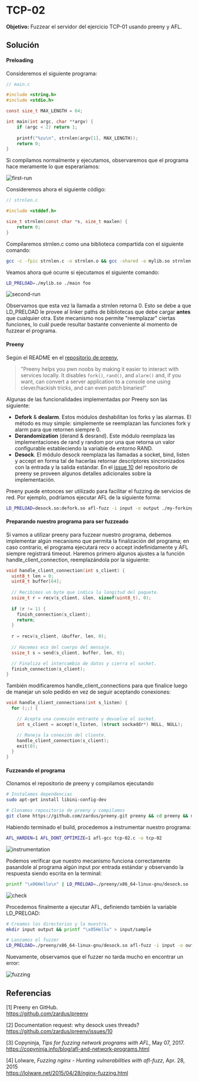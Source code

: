 # TCP-02

**Objetivo:** Fuzzear el servidor del ejercicio TCP-01 usando preeny y AFL.



## Solución



#### Preloading

Consideremos el siguiente programa:

```C
// main.c

#include <string.h>
#include <stdio.h>

const size_t MAX_LENGTH = 64;

int main(int argc, char **argv) {
    if (argc < 2) return 1;
    
    printf("%zu\n", strnlen(argv[1], MAX_LENGTH));
    return 0;
}
```

Si compilamos normalmente y ejecutamos, observaremos que el programa hace meramente lo que esperaríamos:

![first-run](img/first-run.png)



Consideremos ahora el siguiente código:

```c
// strnlen.c

#include <stddef.h>

size_t strnlen(const char *s, size_t maxlen) {
    return 0;
}
```

Compilaremos strnlen.c como una biblioteca compartida con el siguiente comando:

```bash
gcc -c -fpic strnlen.c -o strnlen.o && gcc -shared -o mylib.so strnlen.o
```



Veamos ahora qué ocurre si ejecutamos el siguiente comando:

```bash
LD_PRELOAD=./mylib.so ./main foo
```

![second-run](img/second-run.png)

Observamos que esta vez la llamada a strnlen retorna 0. Esto se debe a que LD_PRELOAD le provee al linker paths de bibliotecas que debe cargar **antes** que cualquier otra. Este mecanismo nos permite "reemplazar" ciertas funciones, lo cuál puede resultar bastante conveniente al momento de fuzzear el programa.



#### Preeny

Según el README en el [repositorio de preeny](https://github.com/zardus/preeny),

> "Preeny helps you pwn noobs by making it easier to interact with services locally.
> It disables `fork()`, `rand()`, and `alarm()` and, if you want, can convert a server application to a console one using clever/hackish tricks, and can even patch binaries!"



Algunas de las funcionalidades implementadas por Preeny son las siguiente:

* **Defork** & **dealarm**. Estos módulos deshabilitan los forks y las alarmas. El método es muy simple: simplemente se reemplazan las funciones fork y alarm para que retornen siempre 0.
* **Derandomization** (derand & desrand). Este módulo reemplaza las implementaciones de rand y random por una que retorna un valor configurable estableciendo la variable de entorno RAND.
* **Desock**. El módulo desock reemplaza las llamadas a socket, bind, listen y accept en forma tal de hacerlas retornar descriptores sincronizados con la entrada y la salida estándar. En el [issue 10](https://github.com/zardus/preeny/issues/10) del repositorio de preeny se proveen algunos detalles adicionales sobre la implementación.

Preeny puede entonces ser utilizado para facilitar el fuzzing de servicios de red. Por ejemplo, podríamos ejecutar AFL de la siguiente forma:

```bash
LD_PRELOAD=desock.so:defork.so afl-fuzz -i input -o output ./my-forking-server
```



#### Preparando nuestro programa para ser fuzzeado

Si vamos a utilizar preeny para fuzzear nuestro programa, debemos implementar algún mecanismo que permita la finalización del programa; en caso contrario, el programa ejecutará recv o accept indefinidamente y AFL siempre registrará timeout. Haremos primero algunos ajustes a la función handle_client_connection, reemplazándola por la siguiente:

```c
void handle_client_connection(int s_client) {
  uint8_t len = 0;
  uint8_t buffer[64];
    
  // Recibimos un byte que indica la longitud del paquete.
  ssize_t r = recv(s_client, &len, sizeof(uint8_t), 0);
    
  if (r != 1) {
    finish_connection(s_client);
    return;
  }
    
  r = recv(s_client, &buffer, len, 0);
   
  // Hacemos eco del cuerpo del mensaje.
  ssize_t s = send(s_client, buffer, len, 0);

  // Finaliza el intercambio de datos y cierra el socket.
  finish_connection(s_client);
}
```

También modificaremos handle_client_connections para que finalice luego de manejar un solo pedido en vez de seguir aceptando conexiones:

```c
void handle_client_connections(int s_listen) {
  for (;;) {

    // Acepta una conexión entrante y devuelve el socket.
    int s_client = accept(s_listen, (struct sockaddr*) NULL, NULL);

    // Maneja la conexión del cliente.
    handle_client_connection(s_client);
    exit(0);
  }
}
```





#### Fuzzeando el programa

Clonamos el repositorio de preeny y compilamos ejecutando

```bash
# Instalamos dependencias
sudo apt-get install libini-config-dev

# Clonamos repositorio de preeny y compilamos
git clone https://github.com/zardus/preeny.git preeny && cd preeny && make
```



Habiendo terminado el build, procedemos a instrumentar nuestro programa:

```bash
AFL_HARDEN=1 AFL_DONT_OPTIMIZE=1 afl-gcc tcp-02.c -o tcp-02
```

![instrumentation](img/instrumentation.png)

Podemos verificar que nuestro mecanismo funciona correctamente pasandole al programa algún input por entrada estándar y observando la respuesta siendo escrita en la terminal:

```bash
printf "\x06Hello\n" | LD_PRELOAD=./preeny/x86_64-linux-gnu/desock.so ./tcp-02
```

![check](img/check.png)



Procedemos finalmente a ejecutar AFL, definiendo también la variable LD_PRELOAD:

```bash
# Creamos los directorios y la muestra.
mkdir input output && printf "\x05Hello" > input/sample

# Lanzamos el fuzzer
LD_PRELOAD=./preeny/x86_64-linux-gnu/desock.so afl-fuzz -i input -o output ./tcp-02
```



Nuevamente, observamos que el fuzzer no tarda mucho en encontrar un error:

![fuzzing](img/fuzzing.png)





## Referencias

[1] Preeny en GitHub.<br/>https://github.com/zardus/preeny

[2] Documentation request: why desock uses threads?<br/>https://github.com/zardus/preeny/issues/10

[3] Copyninja, *Tips for fuzzing network programs with AFL*, May 07, 2017.<br/>https://copyninja.info/blog/afl-and-network-programs.html

[4] Lolware, *Fuzzing nginx - Hunting vulnerabilities with afl-fuzz*, Apr. 28, 2015<br/>https://lolware.net/2015/04/28/nginx-fuzzing.html